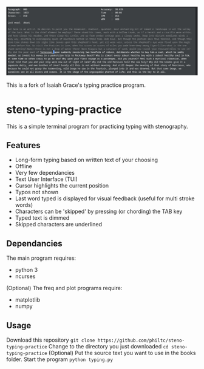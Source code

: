 ![Screenshot](/img/main-1.png)

This is a fork of Isaiah Grace's typing practice program.

# steno-typing-practice
This is a simple terminal program for practicing typing with stenography.

## Features
- Long-form typing based on written text of your choosing
- Offline
- Very few dependancies
- Text User Interface (TUI)
- Cursor highlights the current position
- Typos not shown
- Last word typed is displayed for visual feedback (useful for multi stroke words)
- Characters can be 'skipped' by pressing (or chording) the TAB key
- Typed text is dimmed
- Skipped characters are underlined

## Dependancies
The main program requires:
- python 3
- ncurses

(Optional) The freq and plot programs require:
- matplotlib
- numpy

## Usage
Download this repository
```git clone https://github.com/philtc/steno-typing-practice```
Change to the directory you just downloaded
```cd steno-typing-practice```
(Optional) Put the source text you want to use in the books folder.
Start the program
```python typing.py```
